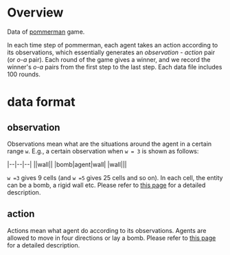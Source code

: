 # Overview
Data of [pommerman](https://github.com/YichenGong/Agent47Agent) game. 

In each time step of pommerman, each agent takes an action according to its observations, which essentially generates an *observation - action* pair (or *o-a* pair). Each round of the game gives a winner, and we record the winner's *o-a* pairs from the first step to the last step. Each data file includes 100 rounds.

# data format

## observation
Observations mean what are the situations around the agent in a certain range `w`. E.g., a certain observation when `w = 3` is shown as follows:

|--|--|--|
||wall||
|bomb|agent|wall|
|wall|||

`w =3` gives 9 cells (and `w =5` gives 25 cells and so on). In each cell, the entity can be a bomb, a rigid wall etc. Please refer to [this page](https://github.com/MultiAgentLearning/playground/tree/master/pommerman#agent-observations) for a detailed description. 

## action
Actions mean what agent do according to its observations. Agents are allowed to move in four directions or lay a bomb. Please refer to [this page](https://github.com/MultiAgentLearning/playground/tree/master/pommerman#agent-observations) for a detailed description. 
